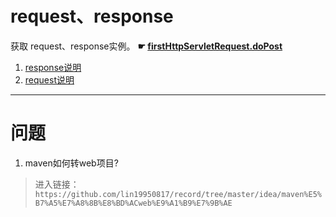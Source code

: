 # request、response
获取 request、response实例。 **☛ [firstHttpServletRequest.doPost](request/src/main/java/org/lzn/FirstHttpServletRequest.java)**
1. [response说明](response/README.md)
2. [request说明](request/README.md)
---
# 问题
1. maven如何转web项目?<br/>
> 进入链接：`https://github.com/lin19950817/record/tree/master/idea/maven%E5%B7%A5%E7%A8%8B%E8%BD%ACweb%E9%A1%B9%E7%9B%AE`